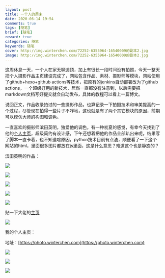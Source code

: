 ```yaml
---
layout: post
title: 一个人的周末
date: 2020-06-14 19:54
comments: true
tags: [随笔]
brief: [随笔]
reward: true
categories: 随笔
keywords: 随笔
cover: http://img.winterchen.com/72252-6355964-16540009的副本2.jpg
image: http://img.winterchen.com/72252-6355964-16540009的副本2.jpg
---
```


这周休息一天，一个人在家无聊透顶，加上有很长一段时间没有拍照，今天一整天把个人摄影作品主页建设完成了，网站包含作品、素材、摄影师等模块，网站使用了github+hexo+github actions等技术，把原有的jenkins自动部署改为了github actions，一个超级好用的新技术，居然一直都没有注意到，以后需要把markdown文档写好提交就会自动发布，具体的教程可以看上一篇博文。

说回正文，作品收录拍过的一些摄影作品，也算记录一下拍摄技术和审美提高的一个过程，尽管现在拍得一些片子不咋地，这也就是有了两个其它模块的原因，前期可以模仿大师的构图和调色。

一直喜欢的摄影师滨田英明，独爱他的调色，有一种初夏的感觉，有幸今天找到了他的[个人主页](http://hideakihamada.com)，超级简约有设计感，下午还想着把他的作品全部趴出来呢，结果写了脚本一直卡着，也不知道啥原因，python技术目前有点渣，顺便看了一下这个网站的html，里面很多图片都放在js里面，这是什么意思？难道这个也是静态的？

滨田英明的作品：

![](http://img.winterchen.com/IMG_3720.JPG)


![](http://img.winterchen.com/IMG_3721.JPG)


![](http://img.winterchen.com/72252-4420595-53.jpg)


![](http://img.winterchen.com/72252-6355953-0905_14640006_HH.jpg)

![](http://img.winterchen.com/72252-6566011-1228_16630005_HH.jpg)


贴一下大佬的[主页](http://hideakihamada.com)

![](http://img.winterchen.com/20200614-194329@2x.png)


我的个人主页：

地址：[https://photo.winterchen.com](https://photo.winterchen.com)

![](http://img.winterchen.com/20200614-194040@2x.png)


![](http://img.winterchen.com/20200614-194113@2x.png)


![](http://img.winterchen.com/20200614-194129@2x.png)






